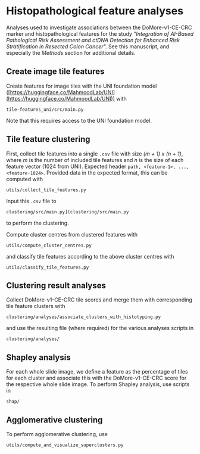 # Histopathological feature analyses

Analyses used to investigate associations between the DoMore-v1-CE-CRC marker and
histopathological features for the study *"Integration of AI-Based Pathological Risk
Assessment and ctDNA Detection for Enhanced Risk Stratification in Resected Colon
Cancer".* See this manuscript, and especially the *Methods* section for
additional details.

## Create image tile features

Create features for image tiles with the UNI foundation model
([https://huggingface.co/MahmoodLab/UNI](https://huggingface.co/MahmoodLab/UNI)) with

```
tile-features_uni/src/main.py
```

Note that this requires access to the UNI foundation model.

## Tile feature clustering

First, collect tile features into a single `.csv` file with size *(m + 1) x (n + 1)*,
where *m* is the number of included tile features and *n* is the size of each feature
vector (1024 from UNI). Expected header `path, <feature-1>, ..., <feature-1024>`.
Provided data in the expected format, this can be computed with
```
utils/collect_tile_features.py
```

Input this `.csv` file to 
```
clustering/src/main.py](clustering/src/main.py
```
to perform the clustering.

Compute cluster centres from clustered features with
```
utils/compute_cluster_centres.py
```
and classify tile
features according to the above cluster centres with
```
utils/classify_tile_features.py
```

## Clustering result analyses

Collect DoMore-v1-CE-CRC tile scores and merge them with corresponding tile feature
clusters with
```
clustering/analyses/associate_clusters_with_histotyping.py
```
and use the resulting file (where required) for the various analyses scripts in
```
clustering/analyses/
```

## Shapley analysis

For each whole slide image, we define a feature as the percentage of tiles for each
cluster and associate this with the DoMore-v1-CE-CRC score for the respective
whole slide image. To perform Shapley analysis, use scripts in
```
shap/
```

## Agglomerative clustering

To perform agglomerative clustering, use
```
utils/compute_and_visualize_superclusters.py
```
